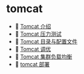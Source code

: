 # tomcat

- 📄 [Tomcat 介绍](tomcat/Tomcat%20介绍.md)
- 📄 [Tomcat 压力测试](tomcat/Tomcat%20压力测试.md)
- 📄 [Tomcat 目录与配置文件](tomcat/Tomcat%20目录与配置文件.md)
- 📄 [Tomcat 调优](tomcat/Tomcat%20调优.md)
- 📄 [Tomcat 集群负载均衡](tomcat/Tomcat%20集群负载均衡.md)
- 📄 [tomcat 部署](tomcat/tomcat%20部署.md)

‍

